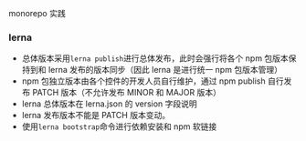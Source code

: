 monorepo 实践

### lerna

- 总体版本采用`lerna publish`进行总体发布，此时会强行将各个 npm 包版本保持到和 lerna 发布的版本同步（因此 lerna 是进行统一 npm 包版本管理）
- npm 包独立版本由各个控件的开发人员自行维护，通过 npm publish 自行发布 PATCH 版本（不允许发布 MINOR 和 MAJOR 版本）
- lerna 总体版本在 lerna.json 的 version 字段说明
- lerna 发布版本不能是 PATCH 版本变动。
- 使用`lerna bootstrap`命令进行依赖安装和 npm 软链接
